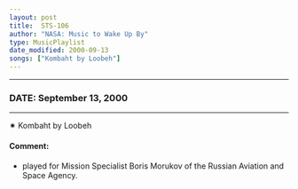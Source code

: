 ```yaml
---
layout: post
title:  STS-106
author: "NASA: Music to Wake Up By"
type: MusicPlaylist
date_modified: 2000-09-13
songs: ["Kombaht by Loobeh"]
---
```


----
### DATE: September 13, 2000
----
✷ Kombaht by Loobeh

#### Comment:
* played for Mission Specialist Boris Morukov of the Russian Aviation and Space Agency.



<br/>
<center>
	<a target="_blank"
	   href="https://twitter.com/intent/tweet?hashtags=Space,NASA,Playlist,NASAWakeupCalls,SpaceProgram&text={{ page.author}}, '{{ page.songs.first }}' {{ page.title }}, {{ page.date | date: '%B %d, %Y' }}. {{ site.url }}{{ page.url }}&via=nasawakeupcalls"><i class="fab fa-twitter" alt="Tweet this page" style="font-size: 1.3em;"></i></a>
	&nbsp; 	<i class="fas fa-user-astronaut" style="font-size: 1.5em;"></i> &nbsp;
    <a type="amzn" search="'Kombaht by Loobeh'" category="popular music">
    <i class="fab fa-amazon" style="font-size: 1.3em;"></i></a>
</center>
